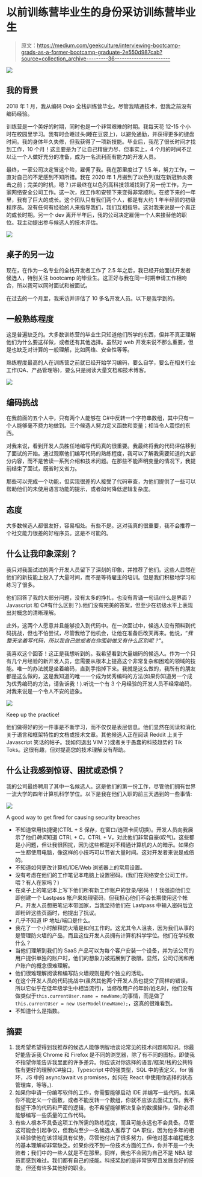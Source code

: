 # 以前训练营毕业生的身份采访训练营毕业生

> 原文：<https://medium.com/geekculture/interviewing-bootcamp-grads-as-a-former-bootcamp-graduate-2e550d987cab?source=collection_archive---------36----------------------->

![](img/ff7fd9963e702e679a1ccd53abd0fc7e.png)

## 我的背景

2018 年 1 月，我从编码 Dojo 全栈训练营毕业。尽管我精通技术，但我之前没有编码经验。

训练营是一个美好的时期，同时也是一个非常艰难的时期。我每天花 12-15 个小时在校园里学习。我有时会睡过头(睡在豆袋上)，以避免通勤，并获得更多的键盘时间。我的身体年久失修，但我获得了一项新技能。毕业后，我花了很长时间才找到工作，10 个月！这主要是为了让自己精疲力尽，但事实上，4 个月的时间不足以让一个人做好充分的准备，成为一名流利而有能力的开发人员。

最终，一家公司决定冒这个险，雇佣了我。我在那里度过了 1.5 年，努力工作，一直对自己的不足感到不知所措。我在 2020 年 1 月搬到了以色列(就在新冠肺炎袭击之前；完美的时机，嗯？)并最终在以色列高科技领域找到了另一份工作，为一家网络安全公司工作。这一次，找工作和安顿下来变得非常顺利。在接下来的一年里，我有了巨大的成长。这个团队只有我们两个人，都是有大约 1 年半经验的初级程序员。没有任何有经验的人来指导我们，我们互相指导。这对我来说是一个真正的成长时期。另一个 dev 离开半年后，我的公司决定雇佣一个人来接替他的职位。我主动提出参与候选人的技术评估。

![](img/84d5f527e56a1f0c6f652b7ce08e9312.png)

## 桌子的另一边

现在，在作为一名专业的全栈开发者工作了 2.5 年之后，我已经开始面试开发者候选人，特别关注 bootcamp 的毕业生。这正好与我在同一时期申请工作相吻合，所以我可以同时面试和被面试。

在过去的一个月里，我采访并评估了 10 多名开发人员。以下是我学到的。

## 一般熟练程度

这是普遍缺乏的。大多数训练营的毕业生只知道他们所学的东西，但并不真正理解他们为什么要这样做，或者还有其他选择。虽然对 web 开发来说不那么重要，但是也缺乏对计算的一般理解，比如网络、安全性等等。

熟练程度最高的人在训练营之前就已经开始学习编码，要么自学，要么在相关行业工作(QA、产品管理等)，要么只是阅读大量文档和技术博客。

![](img/9c63389ab6de62ffa8024ca366934b29.png)

## 编码挑战

在我前面的五个人中，只有两个人能够在 C#中反转一个字符串数组，其中只有一个人能够毫不费力地做到。三个候选人努力定义函数和变量；相当令人震惊的东西。

对我来说，看到开发人员胜任地编写代码真的很重要。我最终将我的代码评估移到了面试的开始。通过观察他们编写代码的熟练程度，我可以了解我需要知道的大部分内容，而不是苦读一系列介绍和技术问题。在那些不能声明变量的情况下，我提前结束了面试，既省时又省力。

那些可以完成一个功能，但实现很差的人接受了代码审查，为他们提供了一些可以帮助他们的未使用语言功能的提示，或者如何降低逻辑复杂度。

## 态度

大多数候选人都很友好，容易相处。有些不是。这对我真的很重要，我不会推荐一个社交能力很差的好程序员。这是不可能的。

## 什么让我印象深刻？

我只对我面试过的两个开发人员留下了深刻的印象，并推荐了他们。这些人显然在他们的新技能上投入了大量时间，而不是等待雇主的培训。但是我们积极地学习和练习了很多。

他们回答了我的大部分问题，没有太多的挣扎，也没有背诵一句话(什么是界面？Javascript 和 C#有什么区别？).他们没有完美的答案，但至少在初级水平上表现出对概念的清晰理解。

此外，这两个人愿意并且能够投入到代码中。在一次面试中，候选人没有预料到代码挑战，但也不怕尝试，尽管我给了他机会，让他在准备后改天再来。他说，“*我整天坐着写代码，所以我自己做或者在你面前做又有什么区别呢？*”。

我喜欢这个回答！这正是我想听到的。我希望看到大量编码的候选人。作为一个只有几个月经验的新开发人员，您需要从根本上提高这个非常复杂和困难的领域的技能。唯一的办法就是坐着编码，直到手指掉下来。我就是这么做的，我所有的朋友都是这么做的，这是我知道的唯一一个成为优秀编码的方法(如果你知道另一个成为优秀编码的方法，请告诉我！).听说一个有 3 个月经验的开发人员不经常编码，对我来说是一个令人不安的迹象。

![](img/1a8d02ee0c6edc47d40d9172ed5fded4.png)

Keep up the practice!

他们做得好的另一件事是不断学习，而不仅仅是表层信息。他们显然在阅读和消化关于语言和框架特性的文档或技术文章。其他候选人正在阅读 Reddit 上关于 Javascript 笑话的帖子。我如何退出 VIM？)或者关于愚蠢的科技趋势的 Tik Toks。这很有趣，但对提高您的技术理解没有帮助。

## 什么让我感到惊讶、困扰或恐惧？

我的公司最终聘用了其中一名候选人。这是他们的第一份工作，尽管他们拥有世界一流大学的四年计算机科学学位。以下是我在他们入职的前三天遇到的一些事情:

![](img/0f99bf9eba7b225f3975db5426c4b289.png)

A good way to get fired for causing security breaches

*   不知道常用快捷键(CTRL + S 保存，在窗口/选项卡间切换)。开发人员向我展示了他们*确实*知道 CTRL + C，CTRL + V，对此他们非常自豪(叹气)。这些都是小问题，但让我很困扰，因为这些都是对不精通计算机的人的暗示。如果你一生都使用电脑，像这样的小技巧可以节省大量时间。这对开发者来说是成倍的。
*   不知道如何更改计算机/IDE/Web 浏览器上的常用设置。
*   没有考虑在他们的工作笔记本电脑上设置密码。(我们在网络安全公司工作。喂？有人在家吗？)
*   在桌子上的笔记本上写下他们所有新工作账户的登录/密码！！我强迫他们立即创建一个 Lastpass 帐户来处理密码，但我担心他们不会长期使用这个帐户。开发人员想把笔记本带回家，当我坚持他们在 Lastpass 中输入密码后立即粉碎这些页面时，他提出了抗议。
*   几乎不知道 IP 地址/端口是什么。
*   我花了一个小时解释防火墙是如何工作的。这尤其令人沮丧，因为我们从事的是管理防火墙的产品，而且这位开发人员拥有计算机科学学位。他们在学校教什么？
*   当他们理解到我们的 SaaS 产品可以为每个客户安装一个设备，并为该公司的用户提供单独的账户时，他们的想象力被拓展到了极限。显然，公司订阅和用户账户的概念很难理解。
*   他们很难理解阅读和编写防火墙规则是两个独立的活动。
*   在这个开发人员的代码挑战中(虽然其他两个开发人员也提交了同样的错误，所以它似乎在低年级学生中相当流行)，当修改用户的年龄/姓名时，他们没有做类似于`this.currentUser.name = newName;`的事情，而是做了`this.currentUser = new UserModel(newName);`，这真的很难看到。
*   不知道什么是指数。

## 摘要

1.  我希望希望得到我推荐的候选人能够明智地谈论常见的技术问题和知识。你最好能告诉我 Chrome 和 Firefox 是不同的浏览器，除了有不同的图标，即使我不指望你能告诉我里面的许多差异。你应该对你选择的语言/框架/栈的公共特性有更好的理解(C#接口，Typescript 中的强类型，SQL 中的表定义，for 循环，JS 中的 async/await vs promises，如何在 React 中使用你选择的状态管理库，等等。).
2.  如果你申请一份编写软件的工作，你需要能够启动 IDE 并编写一些代码。如果你不能定义一个函数，或者不能反转一个数组，你就不应该去面试工作。我不指望干净的代码和严密的逻辑，也不希望能够解决复杂的数据操作，但你必须能够编写一些质量的工作代码。
3.  有些人根本不具备这项工作所需的熟练程度，而且可能永远也不会具备。尽管这可能会引起争议，但我向至少一名候选人推荐了 QA 职位，因为他多年的相关经验使他在该领域具有优势，尽管他付出了很多努力，但他对基本编程概念的基本理解却非常缺乏。如果你找不到一份技术方面的工作，你并不是一个失败者；我们中的一些人就是不在那里。同样，我也不会因为自己不是 NBA 球员而感到难过。我们都有自己的技能。科技奖励的是非常狭窄且发展良好的技能，但还有许多其他好的职业。